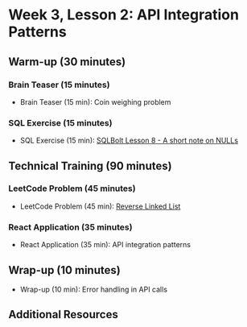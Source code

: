 # Week 3, Lesson 2: API Integration Patterns

## Warm-up (30 minutes)

### Brain Teaser (15 minutes)

- Brain Teaser (15 min): Coin weighing problem

### SQL Exercise (15 minutes)

- SQL Exercise (15 min): [SQLBolt Lesson 8 - A short note on NULLs](https://sqlbolt.com/lesson/select_queries_with_nulls)

## Technical Training (90 minutes)

### LeetCode Problem (45 minutes)

- LeetCode Problem (45 min): [Reverse Linked List](https://leetcode.com/problems/reverse-linked-list/)

### React Application (35 minutes)

- React Application (35 min): API integration patterns

## Wrap-up (10 minutes)

- Wrap-up (10 min): Error handling in API calls

## Additional Resources 